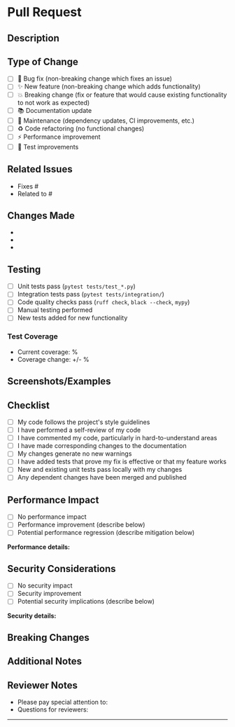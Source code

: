 # Pull Request

## Description
<!-- Provide a brief description of the changes in this PR -->

## Type of Change
<!-- Mark the relevant option with an "x" -->
- [ ] 🐛 Bug fix (non-breaking change which fixes an issue)
- [ ] ✨ New feature (non-breaking change which adds functionality)
- [ ] 💥 Breaking change (fix or feature that would cause existing functionality to not work as expected)
- [ ] 📚 Documentation update
- [ ] 🔧 Maintenance (dependency updates, CI improvements, etc.)
- [ ] ♻️ Code refactoring (no functional changes)
- [ ] ⚡ Performance improvement
- [ ] 🧪 Test improvements

## Related Issues
<!-- Link to related issues using "Fixes #123" or "Closes #123" -->
- Fixes #
- Related to #

## Changes Made
<!-- List the main changes made in this PR -->
- 
- 
- 

## Testing
<!-- Describe the tests you ran to verify your changes -->
- [ ] Unit tests pass (`pytest tests/test_*.py`)
- [ ] Integration tests pass (`pytest tests/integration/`)
- [ ] Code quality checks pass (`ruff check`, `black --check`, `mypy`)
- [ ] Manual testing performed
- [ ] New tests added for new functionality

### Test Coverage
<!-- If applicable, mention test coverage changes -->
- Current coverage: %
- Coverage change: +/- %

## Screenshots/Examples
<!-- If applicable, add screenshots or code examples -->

## Checklist
<!-- Mark completed items with an "x" -->
- [ ] My code follows the project's style guidelines
- [ ] I have performed a self-review of my code
- [ ] I have commented my code, particularly in hard-to-understand areas
- [ ] I have made corresponding changes to the documentation
- [ ] My changes generate no new warnings
- [ ] I have added tests that prove my fix is effective or that my feature works
- [ ] New and existing unit tests pass locally with my changes
- [ ] Any dependent changes have been merged and published

## Performance Impact
<!-- If applicable, describe any performance implications -->
- [ ] No performance impact
- [ ] Performance improvement (describe below)
- [ ] Potential performance regression (describe mitigation below)

**Performance details:**
<!-- Describe performance changes if any -->

## Security Considerations
<!-- If applicable, describe any security implications -->
- [ ] No security impact
- [ ] Security improvement
- [ ] Potential security implications (describe below)

**Security details:**
<!-- Describe security changes if any -->

## Breaking Changes
<!-- If this is a breaking change, describe what breaks and how to migrate -->

## Additional Notes
<!-- Any additional information that reviewers should know -->

## Reviewer Notes
<!-- Specific areas you'd like reviewers to focus on -->
- Please pay special attention to:
- Questions for reviewers:

---

<!-- 
For maintainers:
- Ensure all CI checks pass before merging
- Update CHANGELOG.md if this is a user-facing change
- Consider if this needs a version bump
- Verify documentation is updated if needed
-->
